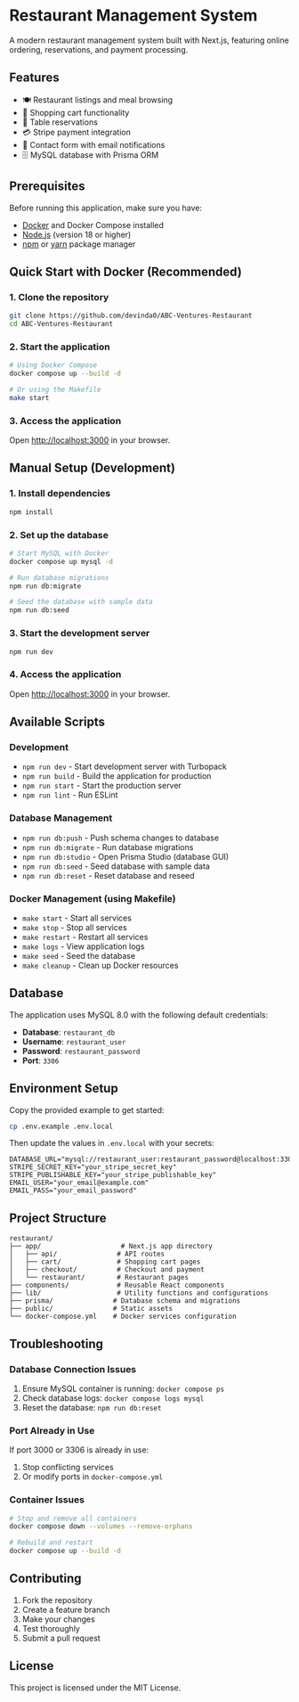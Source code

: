 # Restaurant Management System

A modern restaurant management system built with Next.js, featuring online ordering, reservations, and payment processing.

## Features

- 🍽️ Restaurant listings and meal browsing
- 🛒 Shopping cart functionality
- 📅 Table reservations
- 💳 Stripe payment integration
- 📧 Contact form with email notifications
- 🗄️ MySQL database with Prisma ORM

## Prerequisites

Before running this application, make sure you have:

- [Docker](https://www.docker.com/get-started) and Docker Compose installed
- [Node.js](https://nodejs.org/) (version 18 or higher)
- [npm](https://www.npmjs.com/) or [yarn](https://yarnpkg.com/) package manager

## Quick Start with Docker (Recommended)

### 1. Clone the repository
```bash
git clone https://github.com/devinda0/ABC-Ventures-Restaurant
cd ABC-Ventures-Restaurant
```

### 2. Start the application
```bash
# Using Docker Compose
docker compose up --build -d

# Or using the Makefile
make start
```

### 3. Access the application
Open [http://localhost:3000](http://localhost:3000) in your browser.

## Manual Setup (Development)

### 1. Install dependencies
```bash
npm install
```

### 2. Set up the database
```bash
# Start MySQL with Docker
docker compose up mysql -d

# Run database migrations
npm run db:migrate

# Seed the database with sample data
npm run db:seed
```

### 3. Start the development server
```bash
npm run dev
```

### 4. Access the application
Open [http://localhost:3000](http://localhost:3000) in your browser.

## Available Scripts

### Development
- `npm run dev` - Start development server with Turbopack
- `npm run build` - Build the application for production
- `npm run start` - Start the production server
- `npm run lint` - Run ESLint

### Database Management
- `npm run db:push` - Push schema changes to database
- `npm run db:migrate` - Run database migrations
- `npm run db:studio` - Open Prisma Studio (database GUI)
- `npm run db:seed` - Seed database with sample data
- `npm run db:reset` - Reset database and reseed

### Docker Management (using Makefile)
- `make start` - Start all services
- `make stop` - Stop all services
- `make restart` - Restart all services
- `make logs` - View application logs
- `make seed` - Seed the database
- `make cleanup` - Clean up Docker resources

## Database

The application uses MySQL 8.0 with the following default credentials:
- **Database**: `restaurant_db`
- **Username**: `restaurant_user`
- **Password**: `restaurant_password`
- **Port**: `3306`

## Environment Setup

Copy the provided example to get started:

```bash
cp .env.example .env.local
```

Then update the values in `.env.local` with your secrets:
```env
DATABASE_URL="mysql://restaurant_user:restaurant_password@localhost:3306/restaurant_db"
STRIPE_SECRET_KEY="your_stripe_secret_key"
STRIPE_PUBLISHABLE_KEY="your_stripe_publishable_key"
EMAIL_USER="your_email@example.com"
EMAIL_PASS="your_email_password"
```

## Project Structure

```
restaurant/
├── app/                    # Next.js app directory
│   ├── api/               # API routes
│   ├── cart/              # Shopping cart pages
│   ├── checkout/          # Checkout and payment
│   └── restaurant/        # Restaurant pages
├── components/            # Reusable React components
├── lib/                   # Utility functions and configurations
├── prisma/               # Database schema and migrations
├── public/               # Static assets
└── docker-compose.yml    # Docker services configuration
```

## Troubleshooting

### Database Connection Issues
1. Ensure MySQL container is running: `docker compose ps`
2. Check database logs: `docker compose logs mysql`
3. Reset the database: `npm run db:reset`

### Port Already in Use
If port 3000 or 3306 is already in use:
1. Stop conflicting services
2. Or modify ports in `docker-compose.yml`

### Container Issues
```bash
# Stop and remove all containers
docker compose down --volumes --remove-orphans

# Rebuild and restart
docker compose up --build -d
```

## Contributing

1. Fork the repository
2. Create a feature branch
3. Make your changes
4. Test thoroughly
5. Submit a pull request

## License

This project is licensed under the MIT License.
